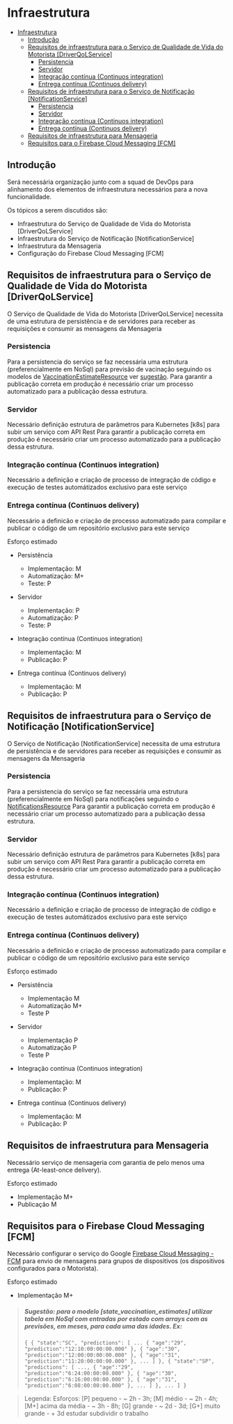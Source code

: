 # Infraestrutura

- [Infraestrutura](#infraestrutura)
  - [Introdução](#introdução)
  - [Requisitos de infraestrutura para o Serviço de Qualidade de Vida do Motorista [DriverQoLService]](#requisitos-de-infraestrutura-para-o-serviço-de-qualidade-de-vida-do-motorista-driverqolservice)
    - [Persistencia](#persistencia)
    - [Servidor](#servidor)
    - [Integração contínua (Continuos integration)](#integração-contínua-continuos-integration)
    - [Entrega contínua (Continuos delivery)](#entrega-contínua-continuos-delivery)
  - [Requisitos de infraestrutura para o Serviço de Notificação [NotificationService]](#requisitos-de-infraestrutura-para-o-serviço-de-notificação-notificationservice)
    - [Persistencia](#persistencia-1)
    - [Servidor](#servidor-1)
    - [Integração contínua (Continuos integration)](#integração-contínua-continuos-integration-1)
    - [Entrega contínua (Continuos delivery)](#entrega-contínua-continuos-delivery-1)
  - [Requisitos de infraestrutura para Mensageria](#requisitos-de-infraestrutura-para-mensageria)
  - [Requisitos para o Firebase Cloud Messaging [FCM]](#requisitos-para-o-firebase-cloud-messaging-fcm)


## Introdução

Será necessária organização junto com a squad de DevOps para alinhamento dos elementos de infraestrutura necessários para a nova funcionalidade.

Os tópicos a serem discutidos são:
- Infraestrutura do Serviço de Qualidade de Vida do Motorista [DriverQoLService]
- Infraestrutura do Serviço de Notificação [NotificationService]
- Infraestrutura da Mensageria
- Configuração do Firebase Cloud Messaging [FCM]


## Requisitos de infraestrutura para o Serviço de Qualidade de Vida do Motorista [DriverQoLService]

O Serviço de Qualidade de Vida do Motorista [DriverQoLService] necessita de uma estrutura de persistência e de servidores para receber as requisições e consumir as mensagens da Mensageria

### Persistencia
Para a persistencia do serviço se faz necessária uma estrutura (preferencialmente em NoSql) para previsão de vacinação seguindo os modelos de [VaccinationEstimateResource](resources/vaccination_estimate_resources.json) ver [sugestão](#note-1).
Para garantir a publicação correta em produção é necessário criar um processo automatizado para a publicação dessa estrutura.


### Servidor
Necessário definição estrutura de parâmetros para Kubernetes [k8s] para subir um serviço com API Rest
Para garantir a publicação correta em produção é necessário criar um processo automatizado para a publicação dessa estrutura.

### Integração contínua (Continuos integration)
Necessário a definição e criação de processo de integração de código e execução de testes automátizados  exclusivo para este serviço

### Entrega contínua (Continuos delivery)
Necessário a definicão e criação de processo automatizado para compilar e publicar o código de um repositório exclusivo para este serviço


Esforço estimado
- Persistência 
  -  Implementação: M
  -  Automatização: M+
  -  Teste: P

- Servidor
  -  Implementação: P
  -  Automatização: P
  -  Teste: P

- Integração contínua (Continuos integration)
  - Implementação: M
  - Publicação: P
  
- Entrega contínua (Continuos delivery) 
  - Implementação: M
  - Publicação: P


## Requisitos de infraestrutura para o Serviço de Notificação [NotificationService]

O Serviço de Notificação [NotificationService] necessita de uma estrutura de persistência e de servidores para receber as requisições e consumir as mensagens da Mensageria

### Persistencia
Para a persistencia do serviço se faz necessária uma estrutura (preferencialmente em NoSql) para notificações seguindo o [NotificationsResource](resources/notifications_resources.json)
Para garantir a publicação correta em produção é necessário criar um processo automatizado para a publicação dessa estrutura.

### Servidor
Necessário definição estrutura de parâmetros para Kubernetes [k8s] para subir um serviço com API Rest
Para garantir a publicação correta em produção é necessário criar um processo automatizado para a publicação dessa estrutura.

### Integração contínua (Continuos integration)
Necessário a definição e criação de processo de integração de código e execução de testes automátizados  exclusivo para este serviço

### Entrega contínua (Continuos delivery)
Necessário a definicão e criação de processo automatizado para compilar e publicar o código de um repositório exclusivo para este serviço


Esforço estimado
- Persistência 
  -  Implementação M
  -  Automatização M+
  -  Teste P

- Servidor
  -  Implementação P
  -  Automatização P
  -  Teste P

- Integração contínua (Continuos integration)
  - Implementação: M
  - Publicação: P
  
- Entrega contínua (Continuos delivery) 
  - Implementação: M
  - Publicação: P
  

## Requisitos de infraestrutura para Mensageria

Necessário serviço de mensageria com garantia de pelo menos uma entrega (At-least-once delivery).


Esforço estimado
- Implementação M+
- Publicação M
 

## Requisitos para o Firebase Cloud Messaging [FCM]

Necessário configurar o serviço do Google [Firebase Cloud Messaging - FCM](https://firebase.google.com/docs/cloud-messaging/) para envio de mensagens para grupos de dispositivos (os dispositivos configurados para o Motorista).

Esforço estimado
- Implementação M+




> ##### <a name="note-1"></a> Sugestão: para o modelo [state_vaccination_estimates] utilizar tabela em NoSql com entradas por estado com arrays com as previsões, em meses, para cada uma das idades. Ex: 
> `{
        {
            "state":"SC",
            "predictions": [
                ...
                {
                    "age":"29",
                    "prediction":"12:10:00:00:00.000"
                },
                {
                    "age":"30",
                    "prediction":"12:00:00:00:00.000"
                },
                {
                    "age":"31",
                    "prediction":"11:20:00:00:00.000"
                },
                ...
            ]
        },
        {
            "state":"SP",
            "predictions": [
                ...,
                {
                    "age":"29",
                    "prediction":"6:24:00:00:00.000"
                },
                {
                    "age":"30",
                    "prediction":"6:16:00:00:00.000"
                },
                {
                    "age":"31",
                    "prediction":"6:08:00:00:00.000"
                },
                ...
            ]
        },
        ...
    ]
}`

> Legenda: Esforços: [P]  pequeno - ~ 2h - 3h;
>                    [M]  médio - ~ 2h - 4h;
>                    [M+] acima da média - ~ 3h - 8h;
>                    [G]  grande - ~ 2d - 3d;
>                    [G+] muito grande - + 3d estudar subdividir o trabalho
  